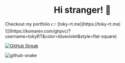 
<h1 align="center">Hi stranger! 👋</h1>
Checkout my portfolio 👉 [toky-rt.me](https://toky-rt.me) <br>
![](https://komarev.com/ghpvc/?username=tokyRT&color=blueviolet&style=flat-square)  

[![GitHub Streak](http://github-readme-streak-stats.herokuapp.com?user=tokyRT&theme=algolia&hide_border=true&date_format=M%20j%5B%2C%20Y%5D&stroke=08EDFF1E&background=020625&ring=1321FE&fire=DD5007)](https://git.io/streak-stats)

<picture>
  <source media="(prefers-color-scheme: dark)" srcset="[github-snake-dark.svg](https://github.com/tokyRT/tokyRT/blob/output/github-contribution-grid-snake-dark.svg)" />
  <source media="(prefers-color-scheme: light)" srcset="[github-snake.svg](https://raw.githubusercontent.com/tokyRT/tokyRT/output/github-contribution-grid-snake.svg)" />
  <img alt="github-snake" src="github-snake.svg" />
</picture>
